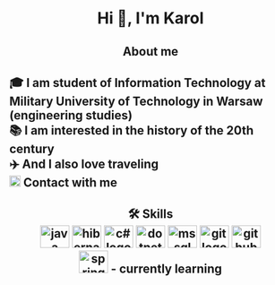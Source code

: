 <h1 align ="center">
Hi 👋, I'm Karol
</h1>

<h2 align ="center">
About me
</h2>
<h2>
🎓 I am student of Information Technology at Military University of Technology in Warsaw (engineering studies) </br>
📚 I am interested in the history of the 20th century </br>
✈️ And I also love traveling </br>
<img src="https://cdn.worldvectorlogo.com/logos/linkedin-icon-2.svg" height="20" width="20" alt="linkedin logo"/> Contact with me <br>
</h2>

<h2 align ="center">
🛠️ Skills
     <br>

  <img src="https://cdn.worldvectorlogo.com/logos/java.svg" height="40" width="52" alt="java logo"/>
<img src="https://cdn.worldvectorlogo.com/logos/hibernate.svg" height="40" width="52" alt="hibernate logo"/>
<img src="https://cdn.worldvectorlogo.com/logos/c--4.svg" height="40" width="52" alt="c# logo"/>
<img src="https://cdn.worldvectorlogo.com/logos/dotnet.svg" height="40" width="52" alt="dotnetcore logo"/>
<img src="https://cdn.worldvectorlogo.com/logos/microsoft-sql-server-1.svg" height="40" width="52" alt="ms sql server logo"/>
<img src="https://cdn.jsdelivr.net/gh/devicons/devicon/icons/git/git-original.svg" height="40" width="52" alt="git logo"/>
<img src="https://cdn.worldvectorlogo.com/logos/github-icon-1.svg" height="40" width="52" alt="github logo"/> </br>
<img src="https://cdn.worldvectorlogo.com/logos/spring-3.svg" height="40" width="52" alt="spring logo"/> - currently learning </br> 

</h2>







<!--
**karolchoron/karolchoron** is a ✨ _special_ ✨ repository because its `README.md` (this file) appears on your GitHub profile.

Here are some ideas to get you started:

- 🔭 I’m currently working on ...
- 🌱 I’m currently learning ...
- 👯 I’m looking to collaborate on ...
- 🤔 I’m looking for help with ...
- 💬 Ask me about ...
- 📫 How to reach me: ...
- 😄 Pronouns: ...
- ⚡ Fun fact: ...
-->
